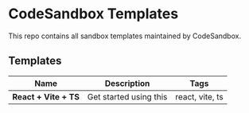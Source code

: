 # CodeSandbox Templates

This repo contains all sandbox templates maintained by CodeSandbox.

## Templates

| Name                  | Description            | Tags            |
|-----------------------|------------------------|-----------------|
| **React + Vite + TS** | Get started using this | react, vite, ts |